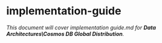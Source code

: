# implementation-guide

_This document will cover implementation guide.md for **Data Architectures\Cosmos DB Global Distribution**._
